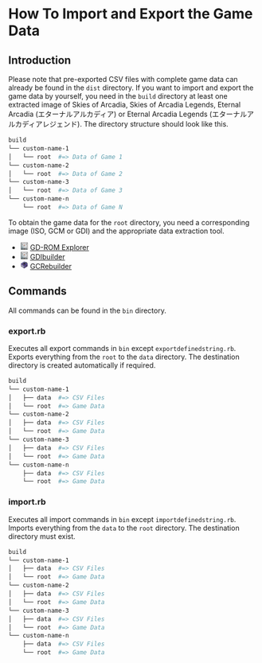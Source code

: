 # How To Import and Export the Game Data

## Introduction

Please note that pre-exported CSV files with complete game data can already be 
found in the `dist` directory. If you want to import and export the game data 
by yourself, you need in the `build` directory at least one extracted image of 
Skies of Arcadia, Skies of Arcadia Legends, Eternal Arcadia (エターナルアルカディア) 
or Eternal Arcadia Legends (エターナルアルカディアレジェンド). The directory structure 
should look like this. 

```bash
build
└── custom-name-1
│   └── root  #=> Data of Game 1
└── custom-name-2
│   └── root  #=> Data of Game 2
└── custom-name-3
│   └── root  #=> Data of Game 3
└── custom-name-n
    └── root  #=> Data of Game N
```

To obtain the game data for the `root` directory, you need a corresponding 
image (ISO, GCM or GDI) and the appropriate data extraction tool.

* ![](/doc/dc.png) [GD-ROM Explorer](/vendor/GDROM-Explorer)
* ![](/doc/dc.png) [GDIbuilder](/vendor/GDIbuilder)
* ![](/doc/gc.png) [GCRebuilder](/vendor/GCRebuilder)

## Commands

All commands can be found in the `bin` directory.

### export.rb

Executes all export commands in `bin` except `exportdefinedstring.rb`. Exports 
everything from the `root` to the `data` directory. The destination directory 
is created automatically if required.

```bash
build
└── custom-name-1
│   ├── data  #=> CSV Files
│   └── root  #=> Game Data
└── custom-name-2
│   ├── data  #=> CSV Files
│   └── root  #=> Game Data
└── custom-name-3
│   ├── data  #=> CSV Files
│   └── root  #=> Game Data
└── custom-name-n
    ├── data  #=> CSV Files
    └── root  #=> Game Data
```

### import.rb

Executes all import commands in `bin` except `importdefinedstring.rb`. Imports 
everything from the `data` to the `root` directory. The destination directory 
must exist.

```bash
build
└── custom-name-1
│   ├── data  #=> CSV Files
│   └── root  #=> Game Data
└── custom-name-2
│   ├── data  #=> CSV Files
│   └── root  #=> Game Data
└── custom-name-3
│   ├── data  #=> CSV Files
│   └── root  #=> Game Data
└── custom-name-n
    ├── data  #=> CSV Files
    └── root  #=> Game Data
```
